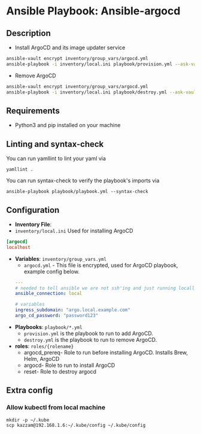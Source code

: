 # Ansible Playbook: Ansible-argocd

## Description

- Install ArgoCD and its image updater service
```bash
ansible-vault encrypt inventory/group_vars/argocd.yml
ansible-playbook -i inventory/local.ini playbook/provision.yml --ask-vault-pass
```

- Remove ArgoCD
```bash
ansible-vault encrypt inventory/group_vars/argocd.yml
ansible-playbook -i inventory/local.ini playbook/destroy.yml --ask-vault-pass
```

## Requirements

- Python3 and pip installed on your machine

## Linting and syntax-check

You can run yamllint to lint your yaml via

```shell
yamllint .
```

You can run syntax-check to verify the playbook's imports via
```shell
ansible-playbook playbook/playbook.yml --syntax-check
```

## Configuration

- **Inventory File**:
- `inventory/local.ini`
  Used for installing ArgoCD
```ini
[argocd]
localhost
```
- **Variables**: `inventory/group_vars.yml`
  - `argocd.yml` - This file is encrypted, used for ArgoCD playbook, example config below.
  ```yaml
  ---
  # needed to tell ansible we are not ssh'ing and just running locally
  ansible_connection: local
  
  # variables
  ingress_subdomain: "argo.local.example.com"
  argo_cd_password: "password123"
  ```
- **Playbooks**: `playbook/*.yml`
  - `provision.yml` is the playbook to run to add ArgoCD.
  - `destroy.yml` is the playbook to run to remove ArgoCD.
- **roles**: `roles/{rolename}`
  - argocd_prereq- Role to run before installing ArgoCD. Installs Brew, Helm, ArgoCD
  - argocd- Role to run to install ArgoCD
  - reset- Role to destroy argocd 

## Extra config

### Allow kubectl from local machine
```shell
mkdir -p ~/.kube
scp kazzam@192.168.1.6:~/.kube/config ~/.kube/config
```
